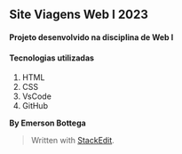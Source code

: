 ## Site Viagens Web I 2023
#### Projeto desenvolvido na disciplina de Web I

#### Tecnologias utilizadas

 1. HTML
 2. CSS
 3. VsCode
 4. GitHub

**By Emerson Bottega**


> Written with [StackEdit](https://stackedit.io/).
